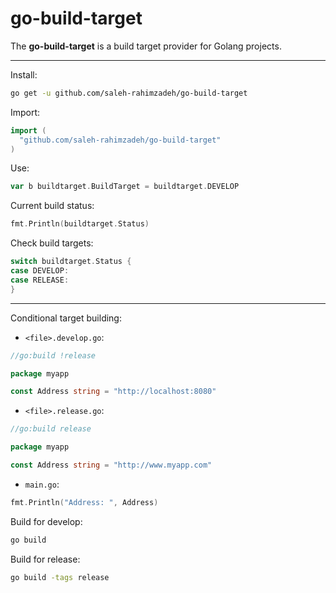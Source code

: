 go-build-target
===============

The **go-build-target** is a build target provider for Golang projects.

---

Install:

```sh
go get -u github.com/saleh-rahimzadeh/go-build-target
```

Import:

```go
import (
  "github.com/saleh-rahimzadeh/go-build-target"
)
```

Use:

```go
var b buildtarget.BuildTarget = buildtarget.DEVELOP
```

Current build status:

```go
fmt.Println(buildtarget.Status)
```

Check build targets:

```go
switch buildtarget.Status {
case DEVELOP:
case RELEASE:
}
```

---

Conditional target building:

- `<file>.develop.go`:

```go
//go:build !release

package myapp

const Address string = "http://localhost:8080"
```

- `<file>.release.go`:

```go
//go:build release

package myapp

const Address string = "http://www.myapp.com"
```

- `main.go`:

```go
fmt.Println("Address: ", Address)
```

Build for develop:

```sh
go build
```

Build for release:

```sh
go build -tags release
```
